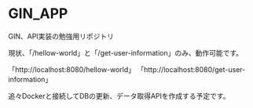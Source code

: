 # GIN_APP
GIN、API実装の勉強用リポジトリ

現状、「/hellow-world」と「/get-user-information」のみ、動作可能です。

「http://localhost:8080/hellow-world」
「http://localhost:8080/get-user-information」

追々Dockerと接続してDBの更新、データ取得APIを作成する予定です。

